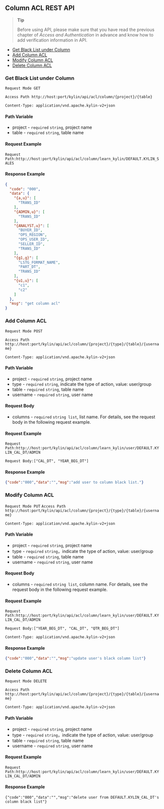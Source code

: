 ## Column ACL REST API

> **Tip**
>
> Before using API, please make sure that you have read the previous chapter of *Access and Authentication* in advance and know how to add verification information in API. 


* [Get Black List under Column](#get-black-list-under-column)
* [Add Column ACL](#add-column-acl)
* [Modify Column ACL](#modify-column-acl)
* [Delete Column ACL](#delete-column-acl)

### Get Black List under Column

`Request Mode GET`

`Access Path http://host:port/kylin/api/acl/column/{project}/{table}`

`Content-Type: application/vnd.apache.kylin-v2+json`

#### Path Variable
* project - `required` `string`, project name
* table - `required` `string`, table name

#### Request Example
`Request Path:http://host:port/kylin/api/acl/column/learn_kylin/DEFAULT.KYLIN_SALES`

#### Response Example
```json
{
  "code": "000",
  "data": {
    "{a,u}": [
      "TRANS_ID"
    ],
    "{ADMIN,u}": [
      "TRANS_ID"
    ],
    "{ANALYST,u}": [
      "BUYER_ID",
      "OPS_REGION",
      "OPS_USER_ID",
      "SELLER_ID",
      "TRANS_ID"
    ],
    "{g1,g}": [
      "LSTG_FORMAT_NAME",
      "PART_DT",
      "TRANS_ID"
    ],
    "{u1,u}": [
      "c1",
      "c2"
    ]
  },
  "msg": "get column acl"
}
```

### Add Column ACL
`Request Mode POST`

`Access Path http://host:port/kylin/api/acl/column/{project}/{type}/{table}/{username}`

`Content-Type: application/vnd.apache.kylin-v2+json`

#### Path Variable
* project - `required` `string`, project name
* type - `required` `string`, indicate the type of action, value: user/group
* table - `required` `string`, table name
* username - `required` `string`, user name

#### Request Body
* columns - `required` `string list`, list name. For details, see the request body in the following request example.

#### Request Example
`Request Path:http://host:port/kylin/api/acl/column/learn_kylin/user/DEFAULT.KYLIN_CAL_DT/ADMIN`

`Request Body:["CAL_DT", "YEAR_BEG_DT"]`

#### Response Example
```json
{"code":"000","data":"","msg":"add user to column black list."}
```

### Modify Column ACL
`Request Mode PUT`
`Access Path http://host:port/kylin/api/acl/column/{project}/{type}/{table}/{username}`

`Content-Type: application/vnd.apache.kylin-v2+json`

#### Path Variable
* project - `required` `string`, project name
* type - `required` `string`，indicate the type of action, value: user/group
* table - `required` `string`, table name
* username - `required` `string`, user name

#### Request Body
* columns - `required` `string list`, column name. For details, see the request body in the following request example.

#### Request Example
`Request Path:http://host:port/kylin/api/acl/column/learn_kylin/user/DEFAULT.KYLIN_CAL_DT/ADMIN`

`Request Body:["YEAR_BEG_DT", "CAL_DT", "QTR_BEG_DT"]`

`Content-Type: application/vnd.apache.kylin-v2+json`

#### Response Example
```json
{"code":"000","data":"","msg":"update user's black column list"}
```

### Delete Column ACL
`Request Mode DELETE`

`Access Path http://host:port/kylin/api/acl/column/{project}/{type}/{table}/{username}`

`Content-Type: application/vnd.apache.kylin-v2+json`

#### Path Variable
* project - `required` `string`, project name
* type - `required` `string`，indicate the type of action, value: user/group
* table - `required` `string`, table name
* username - `required` `string`, user name

#### Request Example
`Request Path:http://host:port/kylin/api/acl/column/learn_kylin/user/DEFAULT.KYLIN_CAL_DT/ADMIN`

#### Response Example
```
{"code":"000","data":"","msg":"delete user from DEFAULT.KYLIN_CAL_DT's column black list"}
```